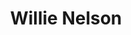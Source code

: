 ---
title: "Willie Nelson"
summary: "The Family is Willie Nelson's touring and recording group. Nelson, who did not manage through the 1960s to succeed as a singer, retired after the failure of his 1971 album Yesterday's Wine. The following year, he returned from retirement rejuvenated by the burgeoning music movement of Austin, Texas.
In 1973, he formed a new backing band. The new lineup consisted of some of the members of his old road band \"The Record Men,\" with the addition of new members. The original lineup included his sister, Bobbie, on the piano; drummer Paul English; harmonicist Mickey Raphael; bassist Bee Spears; and guitarist Jody Payne. The current lineup includes all the members but Jody Payne, who retired in 2008, Bee Spears, who died in 2011, and Paul English, who died in February 2020. Billy English joined in 1983 on percussion. Replacing Spears, Kevin Smith joined the band in 2012, and Willie Nelson’s son Lukas Nelson joined in 2013 replacing Payne. Bobbie Nelson died in 2022."
image: "willie-nelson.jpg"
apple_music_artist_url: "None"
wikipedia_url: "https://en.wikipedia.org/wiki/Family_(Willie_Nelson%27s_band)"
---